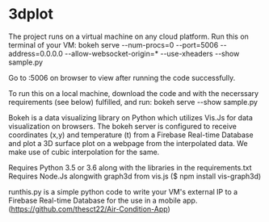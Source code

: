 # 3dplot
The project runs on a virtual machine on any cloud platform.
Run this on terminal of your VM: bokeh serve --num-procs=0 --port=5006 --address=0.0.0.0 --allow-websocket-origin=*  --use-xheaders --show sample.py

Go to <externl-ip-of-vm>:5006 on browser to view after running the code successfully.

To run this on a local machine, download the code and with the necerssary requirements (see below) fulfilled, and run: bokeh serve --show sample.py

Bokeh is a data visualizing library on Python which utilizes Vis.Js for data visualization on browsers.
The bokeh server is configured to receive coordinates (x,y) and temperature (t) from a Firebase Real-time Database and plot a 3D surface plot on a webpage from the interpolated data. We make use of cubic interpolation for the same.

Requires Python 3.5 or 3.6 along with the libraries in the requirements.txt
Requires Node.Js alongwith graph3d from vis.js ($ npm install vis-graph3d)

runthis.py is a simple python code to write your VM's external IP to a Firebase Real-time Database for the use in a mobile app. (https://github.com/thesct22/Air-Condition-App)

